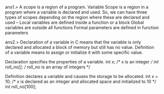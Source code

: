 ans1.>
A scope is a region of a program. Variable Scope is a region in a program where a variable is declared and used. 
So, we can have three types of scopes depending on the region where these are declared and used – 
Local variables are defined inside a function or a block
Global variables are outside all functions
Formal parameters are defined in function parameters

ans2.>
Declaration of a variable in C means that the variable is only declared and allocated a block of memory but still has no value.
Definition of a variable means to assign or initialize it with some specific value.

Declaration specifies the properties of a variable.
    int x;              /* x is an integer */
    int roll_no[];      /* roll_no is an array of integers */

Definition declares a variable and causes the storage to be allocated.
    int x = 10;         /* x is declared as an integer and allocated space and initialized to 10 */
    int roll_no[100];
